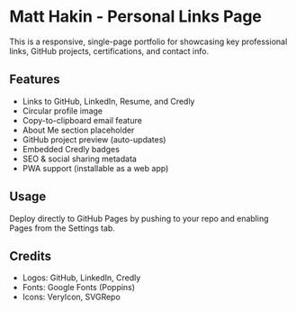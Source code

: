 # Matt Hakin - Personal Links Page

This is a responsive, single-page portfolio for showcasing key professional links, GitHub projects, certifications, and contact info.

## Features

- Links to GitHub, LinkedIn, Resume, and Credly
- Circular profile image
- Copy-to-clipboard email feature
- About Me section placeholder
- GitHub project preview (auto-updates)
- Embedded Credly badges
- SEO & social sharing metadata
- PWA support (installable as a web app)

## Usage

Deploy directly to GitHub Pages by pushing to your repo and enabling Pages from the Settings tab.

## Credits

- Logos: GitHub, LinkedIn, Credly
- Fonts: Google Fonts (Poppins)
- Icons: VeryIcon, SVGRepo
